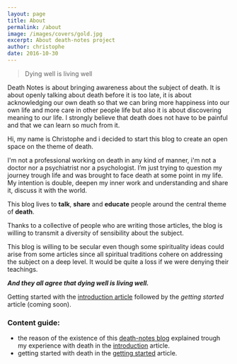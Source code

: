 ```yaml
---
layout: page
title: About
permalink: /about
image: /images/covers/gold.jpg
excerpt: About death-notes project
author: christophe
date: 2016-10-30
---
```


>Dying well is living well

Death Notes is about bringing awareness about the subject of death. It is about openly talking about death before it is too late, it is about acknowledging our own death so that we can  bring more happiness into our own life and more care in other people life but also it is about discovering meaning to our life.
I strongly believe that death does not have to be painful and that we can learn so much from it.

Hi, my name is Christophe and i decided to start this blog to create an open space on the theme of death.

I'm not a professional working on death in any kind of manner,  i'm not a doctor nor a psychiatrist nor a psychologist. I’m just trying to question my journey trough life and was brought to face death at some point in my life.
My intention is double, deepen my inner work and understanding and share it, discuss it with the world.

This blog lives to **talk**, **share** and **educate** people around the central theme of **death**.

Thanks to a collective of people who are writing those articles, the blog is willing to transmit a diversity of sensibility about the subject.

This blog is willing to be secular even though some spirituality  ideas could arise from some articles since all spiritual traditions cohere on addressing the subject on a deep level. It would be quite a loss if we were denying their teachings.

***And they all agree that dying well is living well.***

Getting started with the [introduction article](/introduction) followed by the *getting started* article (coming soon).


### Content guide:

- the reason of the existence of this [death-notes blog](/) explained trough my experience with death in the [introduction](/introduction) article.
- getting started with death in the [getting started](/getting-started) article.